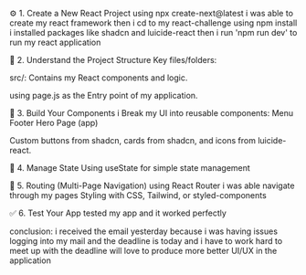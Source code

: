 
⚙️ 1. Create a New React Project
using npx create-next@latest i was able to create my react framework
then i cd to my react-challenge
using npm install i installed packages like shadcn and luicide-react
then i run 'npm run dev' to run my react application

📁 2. Understand the Project Structure
Key files/folders:

src/: Contains my React components and logic.

using page.js as the Entry point of my application.

🧱 3. Build Your Components
i Break my UI into reusable components:
Menu
Footer
Hero
Page (app)

Custom buttons from shadcn, cards from shadcn, and icons from luicide-react.

🧠 4. Manage State
Using useState for simple state management



🔗 5. Routing (Multi-Page Navigation)
using React Router i was able navigate through my pages
Styling with CSS, Tailwind, or styled-components

✅ 6. Test Your App
tested my app and it worked perfectly

conclusion: 
i received the email yesterday because i was having issues logging into my mail and the deadline is today and i have to work hard to meet up with the deadline
will love to produce more better UI/UX in the application

